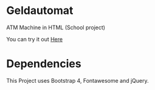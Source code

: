 # Geldautomat
ATM Machine in HTML (School project)

You can try it out [Here](https://dschndr.github.io/Geldautomat/index.html)

# Dependencies
This Project uses Bootstrap 4, Fontawesome and jQuery.
